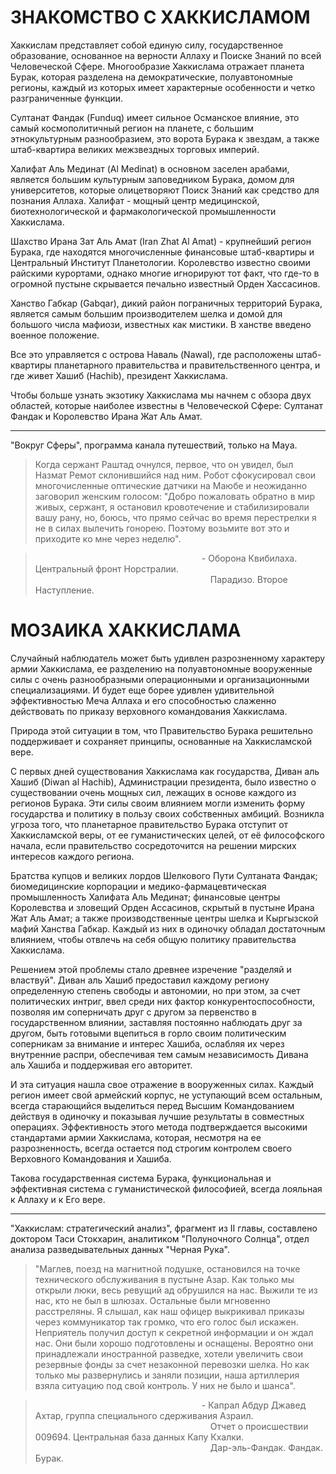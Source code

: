 # ЗНАКОМСТВО С ХАККИСЛАМОМ

Хаккислам представляет собой единую силу, государственное образование, основанное на верности Аллаху и Поиске Знаний по всей Человеческой Сфере. Многообразие Хаккислама отражает планета Бурак, которая разделена на демократические, полуавтономные регионы, каждый из которых имеет характерные особенности и четко разграниченные функции.

Султанат Фандак (Funduq) имеет сильное Османское влияние, это самый космополитичный регион на планете, с большим этнокультурным разнообразием, это ворота Бурака к звездам, а также штаб-квартира великих межзвездных торговых империй.

Халифат Аль Мединат (Al Medinat) в основном заселен арабами, является большим культурным заповедником Бурака, домом для университетов, которые олицетворяют Поиск Знаний как средство для познания Аллаха. Халифат - мощный центр медицинской, биотехнологической и фармакологической промышленности Хаккислама.

Шахство Ирана Зат Аль Амат (Iran Zhat Al Amat) - крупнейший регион Бурака, где находятся многочисленные финансовые штаб-квартиры и Центральный Институт Планетологии. Королевство известно своими райскими курортами, однако многие игнорируют тот факт, что где-то в огромной пустыне скрывается печально известный Орден Хассасинов.

Ханство Габкар (Gabqar), дикий район пограничных территорий Бурака, является самым большим производителем шелка и домой для большого числа мафиози, известных как мистики. В ханстве введено военное положение.

Все это управляется с острова Наваль (Nawal), где расположены штаб-квартиры планетарного правительства и правительственного центра, и где живет Хашиб (Hachib), президент Хаккислама.

Чтобы больше узнать экзотику Хаккислама мы начнем с обзора двух областей, которые наиболее известны в Человеческой Сфере: Султанат Фандак и Королевство Ирана Жат Аль Амат.

-----------------------------

"Вокруг Сферы", 
программа канала путешествий, только на Maya.

                                                                                                                                                                   
> Когда сержант Раштад очнулся, первое, что он увидел, был Назмат Ремот склонившийся над ним. Робот сфокусировал свои многочисленные оптические датчики на Маюбе и неожиданно заговорил женским голосом: "Добро пожаловать обратно в мир живых, сержант, я остановил кровотечение и стабилизировали вашу рану, но, боюсь, что прямо сейчас во время перестрелки я не в силах вылечить гонорею. Поэтому возьмите вот это и приходите ко мне через неделю".

>                   - Оборона Квибилаха. Центральный фронт Норстралии. 
                    Парадизо. Второе Наступление.

# МОЗАИКА ХАККИСЛАМА

Случайный наблюдатель может быть удивлен разрозненному характеру армии Хаккислама, ее разделению на полуавтономные вооруженные силы с очень разнообразными операционными и организационными специализациями. И будет еще борее удивлен удивительной эффективностью Меча Аллаха и его способностью слаженно действовать по приказу верховного командования Хаккислама.

Природа этой ситуации в том, что Правительство Бурака решительно поддерживает и сохраняет принципы, основанные на Хаккисламской вере.

С первых дней существования Хаккислама как государства, Диван аль Хашиб (Diwan al Hachib), Администрации президента, было известно о существовании очень мощных сил, лежащих в основе каждого из регионов Бурака. Эти силы своим влиянием могли изменить форму государства и политику в пользу своих собственных амбиций. Возникла угроза того, что планетарное правительство Бурака отступит от Хаккисламской веры, от ее гуманистических целей, от её философского начала, если правительство сосредоточится на решении мирских интересов каждого региона.

Братства купцов и великих лордов Шелкового Пути Султаната Фандак; биомедицинские корпорации и медико-фармацевтическая промышленность Халифата Аль Мединат; финансовые центры Королевства и зловещий Орден Ассасинов, скрытый в пустыне Ирана Жат Аль Амат; а также производственные центры шелка и Кыргызской мафий Ханства Габкар. Каждый из них в одиночку обладал достаточным влиянием, чтобы отвлечь на себя общую политику правительства Хаккислама.

Решением этой проблемы стало древнее изречение "разделяй и властвуй". Диван аль Хашиб предоставил каждому региону определенную степень свободы и автономии, но при этом, за счет политических интриг, ввел среди них фактор конкурентоспособности, позволяя им соперничать друг с другом за первенство в государственном влиянии, заставляя постоянно наблюдать друг за другом, быть готовыми вцепиться в горло своим политическим соперникам за внимание и интерес Хашиба, ослабляя их через внутренние распри, обеспечивая тем самым независимость Дивана аль Хашиба и поддерживая его авторитет.

И эта ситуация нашла свое отражение в вооруженных силах. Каждый регион имеет свой армейский корпус, не уступающий всем остальным, всегда старающийся выделиться перед Высшим Командованием действуя в одиночку и показывая лучшие результаты в совместных операциях. Эффективность этого метода подтверждается высокими стандартами армии Хаккислама, которая, несмотря на ее разрозненность, всегда остается под строгим контролем своего Верховного Командования и Хашиба.

Такова государственная система Бурака, функциональная и эффективная система с гуманистической философией, всегда лояльная к Аллаху и к Его вере.

-----------------------------

"Хаккислам: стратегический анализ", 
фрагмент из II главы, составлено доктором Таси Стокхарин, 
аналитиком "Полуночного Солнца", 
отдел анализа разведывательных данных "Черная Рука".


>"Маглев, поезд на магнитной подушке, остановился на точке технического обслуживания в пустыне Азар. Как только мы открыли люки, весь ревущий ад обрушился на нас. Выжили те из нас, кто не был в шлюзах. Остальные были мгновенно расстреляны. Я слышал, как наш офицер выкрикивал приказы через коммуникатор так громко, что его голос был искажен. Неприятель получил доступ к секретной информации и он ждал нас. Они были хорошо подготовлены и оснащены. Вероятно они принадлежали иностранной разведке, хотели увеличить свои резервные фонды за счет незаконной перевозки шелка. Но как только мы развернулись и заняли позиции, наша артиллерия взяла ситуацию под свой контроль. У них не было и шанса".

>                   - Капрал Абдур Джавед Ахтар, группа специального сдерживания Азраил. 
                    Отчет о происшествии 009694. Центральная база данных Капу Кхалки. 
                    Дар-эль-Фандак. Фандак. Бурак.                                                                                                     